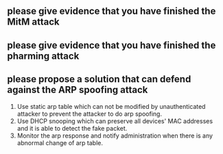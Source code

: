 ## please give evidence that you have finished the MitM attack

## please give evidence that you have finished the pharming attack

## please propose a solution that can defend against the ARP spoofing attack
1. Use static arp table which can not be modified by unauthenticated attacker to prevent the attacker to do arp spoofing.
2. Use DHCP snooping which can preserve all devices' MAC addresses and it is able to detect the fake packet.
3. Monitor the arp response and notify administration when there is any abnormal change of arp table.
